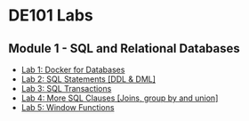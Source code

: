 # DE101 Labs 

## Module 1 - SQL and Relational Databases 
* [Lab 1: Docker for Databases](Labs/Lab1_DockerForDatabases/)
* [Lab 2: SQL Statements [DDL & DML]](Labs/Lab2_SQL_DDL_DML/)
* [Lab 3: SQL Transactions](Labs/Lab3_SQL_Transactions/)
* [Lab 4: More SQL Clauses [Joins, group by and union]](Labs/Lab4_More_SQL_Clauses/)
* [Lab 5: Window Functions](Labs/Lab5_SQL_Window_functions/)
